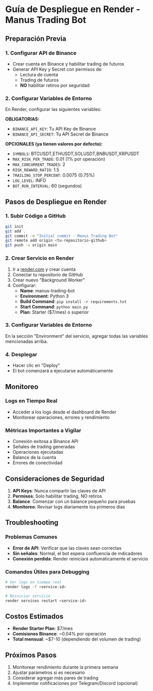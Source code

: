 # Guía de Despliegue en Render - Manus Trading Bot

## Preparación Previa

### 1. Configurar API de Binance
- Crear cuenta en Binance y habilitar trading de futuros
- Generar API Key y Secret con permisos de:
  - Lectura de cuenta
  - Trading de futuros
  - **NO** habilitar retiros por seguridad

### 2. Configurar Variables de Entorno
En Render, configurar las siguientes variables:

**OBLIGATORIAS:**
- `BINANCE_API_KEY`: Tu API Key de Binance
- `BINANCE_API_SECRET`: Tu API Secret de Binance

**OPCIONALES (ya tienen valores por defecto):**
- `SYMBOLS`: BTCUSDT,ETHUSDT,SOLUSDT,BNBUSDT,XRPUSDT
- `MAX_RISK_PER_TRADE`: 0.01 (1% por operación)
- `MAX_CONCURRENT_TRADES`: 2
- `RISK_REWARD_RATIO`: 1.5
- `TRAILING_STOP_PERCENT`: 0.0075 (0.75%)
- `LOG_LEVEL`: INFO
- `BOT_RUN_INTERVAL`: 60 (segundos)

## Pasos de Despliegue en Render

### 1. Subir Código a GitHub
```bash
git init
git add .
git commit -m "Initial commit - Manus Trading Bot"
git remote add origin <tu-repositorio-github>
git push -u origin main
```

### 2. Crear Servicio en Render
1. Ir a [render.com](https://render.com) y crear cuenta
2. Conectar tu repositorio de GitHub
3. Crear nuevo "Background Worker"
4. Configurar:
   - **Name**: manus-trading-bot
   - **Environment**: Python 3
   - **Build Command**: `pip install -r requirements.txt`
   - **Start Command**: `python main.py`
   - **Plan**: Starter ($7/mes) o superior

### 3. Configurar Variables de Entorno
En la sección "Environment" del servicio, agregar todas las variables mencionadas arriba.

### 4. Desplegar
- Hacer clic en "Deploy"
- El bot comenzará a ejecutarse automáticamente

## Monitoreo

### Logs en Tiempo Real
- Acceder a los logs desde el dashboard de Render
- Monitorear operaciones, errores y rendimiento

### Métricas Importantes a Vigilar
- Conexión exitosa a Binance API
- Señales de trading generadas
- Operaciones ejecutadas
- Balance de la cuenta
- Errores de conectividad

## Consideraciones de Seguridad

1. **API Keys**: Nunca compartir las claves de API
2. **Permisos**: Solo habilitar trading, NO retiros
3. **Balance**: Comenzar con un balance pequeño para pruebas
4. **Monitoreo**: Revisar logs diariamente los primeros días

## Troubleshooting

### Problemas Comunes
- **Error de API**: Verificar que las claves sean correctas
- **Sin señales**: Normal, el bot espera confluencia de indicadores
- **Conexión perdida**: Render reiniciará automáticamente el servicio

### Comandos Útiles para Debugging
```bash
# Ver logs en tiempo real
render logs -f <service-id>

# Reiniciar servicio
render services restart <service-id>
```

## Costos Estimados

- **Render Starter Plan**: $7/mes
- **Comisiones Binance**: ~0.04% por operación
- **Total mensual**: ~$7-10 (dependiendo del volumen de trading)

## Próximos Pasos

1. Monitorear rendimiento durante la primera semana
2. Ajustar parámetros si es necesario
3. Considerar agregar más pares de trading
4. Implementar notificaciones por Telegram/Discord (opcional)
